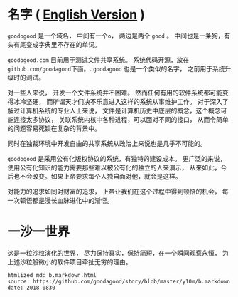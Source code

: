 
# 名字  ( [English Version](../intro.2018.0830.md.html) )

`goodogood` 是一个域名， 中间有一个`o`， 两边是两个 `good` 。 
中间也是一条狗，有头有尾变成字典里不存在的单词。

`goodogood.com` 目前用于测试文件共享系统。 
系统代码开源，放在 `github.com/goodagood`下面。.
`goodagood` 也是一个类似的名字， 之前用于系统升级时的测试。

对一些人来说， 开发一个文件系统并不困难。
然而任何有用的软件系统都可能变得冰冷坚硬，
而所谓天才们决不乐意进入这样的系统从事维护工作。
对于深入了解过计算机系统的专业人士来说，
文件是计算机历史中底层的概念，这个概念可能连接太多协议，
关联系统内核中各种进程，可以面对不同的接口，
从而令简单的问题容易死锁在复杂的背景中。

同时在独裁环境中开发自由的共享系统从政治上来说也是几乎不可能的。

`goodogood` 是采用公有化版权协议的系统，有独特的建设成本。
更广泛的来说，使用公有化知识的能力需要那些难以被公有化的独立的人来演示，
从来如此，今后也不会改变。如果上帝要求每个人独自面对他，就会是这样。

对能力的追求如同对财富的追求，
上帝让我们在这个过程中得到顿悟的机会，
每一次顿悟都是漫长血脉进化中的渐悟。


# 一沙一世界


[这是一粒沙粒演化的世界](../b.markdown.html)，
尽力保持真实，保持简短，在一个瞬间观察永恒，
为上述沙粒般微小的软件项目牵扯无穷的理由。


    htmlized md: b.markdown.html
    source: https://github.com/goodagood/story/blob/master/y10m/b.markdown
    date: 2018 0830











